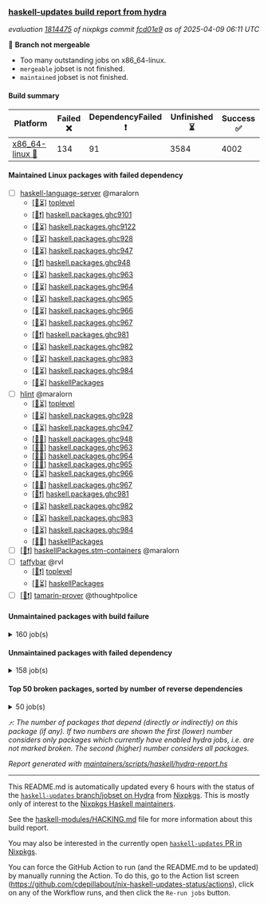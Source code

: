 ### [haskell-updates build report from hydra](https://hydra.nixos.org/jobset/nixpkgs/haskell-updates)
*evaluation [1814475](https://hydra.nixos.org/eval/1814475) of nixpkgs commit [fcd01e9](https://github.com/NixOS/nixpkgs/commits/fcd01e924043c963a3329cffc7707cfbf11259e1) as of 2025-04-09 06:11 UTC*

🔴 **Branch not mergeable**
  * Too many outstanding jobs on x86_64-linux.
  * `mergeable` jobset is not finished.
  * `maintained` jobset is not finished.

#### Build summary

 | Platform | Failed ❌ | DependencyFailed ❗ | Unfinished ⏳ | Success ✅ | 
 | --- | --- | --- | --- | --- | 
 | [x86_64-linux 🐧](https://hydra.nixos.org/eval/1814475?filter=.x86_64-linux) | 134 | 91 | 3584 | 4002 | 
#### Maintained Linux packages with failed dependency
- [ ] [haskell-language-server](https://hydra.nixos.org/eval/1814475?filter=haskell-language-server) @maralorn
  - [[🐧⏳]](https://hydra.nixos.org/build/294581254) [toplevel](https://hydra.nixos.org/eval/1814475?filter=haskell-language-server)
  - [[🐧❗]](https://hydra.nixos.org/build/294581007) [haskell.packages.ghc9101](https://hydra.nixos.org/eval/1814475?filter=haskell.packages.ghc9101.haskell-language-server)
  - [[🐧⏳]](https://hydra.nixos.org/build/294581025) [haskell.packages.ghc9122](https://hydra.nixos.org/eval/1814475?filter=haskell.packages.ghc9122.haskell-language-server)
  - [[🐧⏳]](https://hydra.nixos.org/build/294581056) [haskell.packages.ghc928](https://hydra.nixos.org/eval/1814475?filter=haskell.packages.ghc928.haskell-language-server)
  - [[🐧⏳]](https://hydra.nixos.org/build/294581087) [haskell.packages.ghc947](https://hydra.nixos.org/eval/1814475?filter=haskell.packages.ghc947.haskell-language-server)
  - [[🐧❗]](https://hydra.nixos.org/build/294581092) [haskell.packages.ghc948](https://hydra.nixos.org/eval/1814475?filter=haskell.packages.ghc948.haskell-language-server)
  - [[🐧⏳]](https://hydra.nixos.org/build/294581094) [haskell.packages.ghc963](https://hydra.nixos.org/eval/1814475?filter=haskell.packages.ghc963.haskell-language-server)
  - [[🐧⏳]](https://hydra.nixos.org/build/294581112) [haskell.packages.ghc964](https://hydra.nixos.org/eval/1814475?filter=haskell.packages.ghc964.haskell-language-server)
  - [[🐧⏳]](https://hydra.nixos.org/build/294581148) [haskell.packages.ghc965](https://hydra.nixos.org/eval/1814475?filter=haskell.packages.ghc965.haskell-language-server)
  - [[🐧⏳]](https://hydra.nixos.org/build/294581158) [haskell.packages.ghc966](https://hydra.nixos.org/eval/1814475?filter=haskell.packages.ghc966.haskell-language-server)
  - [[🐧⏳]](https://hydra.nixos.org/build/294581168) [haskell.packages.ghc967](https://hydra.nixos.org/eval/1814475?filter=haskell.packages.ghc967.haskell-language-server)
  - [[🐧❗]](https://hydra.nixos.org/build/294581211) [haskell.packages.ghc981](https://hydra.nixos.org/eval/1814475?filter=haskell.packages.ghc981.haskell-language-server)
  - [[🐧⏳]](https://hydra.nixos.org/build/294581318) [haskell.packages.ghc982](https://hydra.nixos.org/eval/1814475?filter=haskell.packages.ghc982.haskell-language-server)
  - [[🐧⏳]](https://hydra.nixos.org/build/294581538) [haskell.packages.ghc983](https://hydra.nixos.org/eval/1814475?filter=haskell.packages.ghc983.haskell-language-server)
  - [[🐧⏳]](https://hydra.nixos.org/build/294581253) [haskell.packages.ghc984](https://hydra.nixos.org/eval/1814475?filter=haskell.packages.ghc984.haskell-language-server)
  - [[🐧⏳]](https://hydra.nixos.org/build/294583603) [haskellPackages](https://hydra.nixos.org/eval/1814475?filter=haskellPackages.haskell-language-server)
- [ ] [hlint](https://hydra.nixos.org/eval/1814475?filter=hlint) @maralorn
  - [[🐧⏳]](https://hydra.nixos.org/build/294586731) [toplevel](https://hydra.nixos.org/eval/1814475?filter=hlint)
  - [[🐧⏳]](https://hydra.nixos.org/build/294581016) [haskell.packages.ghc928](https://hydra.nixos.org/eval/1814475?filter=haskell.packages.ghc928.hlint)
  - [[🐧⏳]](https://hydra.nixos.org/build/294581040) [haskell.packages.ghc947](https://hydra.nixos.org/eval/1814475?filter=haskell.packages.ghc947.hlint)
  - [[🐧✅]](https://hydra.nixos.org/build/294581041) [haskell.packages.ghc948](https://hydra.nixos.org/eval/1814475?filter=haskell.packages.ghc948.hlint)
  - [[🐧✅]](https://hydra.nixos.org/build/294581067) [haskell.packages.ghc963](https://hydra.nixos.org/eval/1814475?filter=haskell.packages.ghc963.hlint)
  - [[🐧✅]](https://hydra.nixos.org/build/294581082) [haskell.packages.ghc964](https://hydra.nixos.org/eval/1814475?filter=haskell.packages.ghc964.hlint)
  - [[🐧✅]](https://hydra.nixos.org/build/294581101) [haskell.packages.ghc965](https://hydra.nixos.org/eval/1814475?filter=haskell.packages.ghc965.hlint)
  - [[🐧⏳]](https://hydra.nixos.org/build/294581123) [haskell.packages.ghc966](https://hydra.nixos.org/eval/1814475?filter=haskell.packages.ghc966.hlint)
  - [[🐧✅]](https://hydra.nixos.org/build/294581133) [haskell.packages.ghc967](https://hydra.nixos.org/eval/1814475?filter=haskell.packages.ghc967.hlint)
  - [[🐧❗]](https://hydra.nixos.org/build/294581157) [haskell.packages.ghc981](https://hydra.nixos.org/eval/1814475?filter=haskell.packages.ghc981.hlint)
  - [[🐧⏳]](https://hydra.nixos.org/build/294581174) [haskell.packages.ghc982](https://hydra.nixos.org/eval/1814475?filter=haskell.packages.ghc982.hlint)
  - [[🐧⏳]](https://hydra.nixos.org/build/294581219) [haskell.packages.ghc983](https://hydra.nixos.org/eval/1814475?filter=haskell.packages.ghc983.hlint)
  - [[🐧⏳]](https://hydra.nixos.org/build/294581192) [haskell.packages.ghc984](https://hydra.nixos.org/eval/1814475?filter=haskell.packages.ghc984.hlint)
  - [[🐧✅]](https://hydra.nixos.org/build/294583737) [haskellPackages](https://hydra.nixos.org/eval/1814475?filter=haskellPackages.hlint)
- [ ] [[🐧❗]](https://hydra.nixos.org/build/294585829) [haskellPackages.stm-containers](https://hydra.nixos.org/eval/1814475?filter=haskellPackages.stm-containers) @maralorn
- [ ] [taffybar](https://hydra.nixos.org/eval/1814475?filter=taffybar) @rvl
  - [[🐧❗]](https://hydra.nixos.org/build/294586795) [toplevel](https://hydra.nixos.org/eval/1814475?filter=taffybar)
  - [[🐧⏳]](https://hydra.nixos.org/build/294585973) [haskellPackages](https://hydra.nixos.org/eval/1814475?filter=haskellPackages.taffybar)
- [ ] [[🐧❗]](https://hydra.nixos.org/build/294586812) [tamarin-prover](https://hydra.nixos.org/eval/1814475?filter=tamarin-prover) @thoughtpolice
#### Unmaintained packages with build failure
<details><summary>160 job(s) </summary>

- [ ] [[🐧❌]](https://hydra.nixos.org/build/294586633) [haskellPackages.yesod-core](https://hydra.nixos.org/eval/1814475?filter=haskellPackages.yesod-core)  ⤴️ 49 | 147
- [ ] [[🐧❌]](https://hydra.nixos.org/build/294584929) [haskellPackages.pango](https://hydra.nixos.org/eval/1814475?filter=haskellPackages.pango)  ⤴️ 30 | 167
- [ ] [ghc-lib-parser](https://hydra.nixos.org/eval/1814475?filter=ghc-lib-parser)  ⤴️ 22 | 68
  - [[🐧✅]](https://hydra.nixos.org/build/293759988) [haskell.packages.ghc8107](https://hydra.nixos.org/eval/1814475?filter=haskell.packages.ghc8107.ghc-lib-parser)
  - [[🐧✅]](https://hydra.nixos.org/build/293759999) [haskell.packages.ghc902](https://hydra.nixos.org/eval/1814475?filter=haskell.packages.ghc902.ghc-lib-parser)
  - [[🐧✅]](https://hydra.nixos.org/build/293760022) [haskell.packages.ghc9101](https://hydra.nixos.org/eval/1814475?filter=haskell.packages.ghc9101.ghc-lib-parser)
  - [[🐧⏳]](https://hydra.nixos.org/build/294580977) [haskell.packages.ghc9122](https://hydra.nixos.org/eval/1814475?filter=haskell.packages.ghc9122.ghc-lib-parser)
  - [[🐧❌]](https://hydra.nixos.org/build/294580994) [haskell.packages.ghc928](https://hydra.nixos.org/eval/1814475?filter=haskell.packages.ghc928.ghc-lib-parser)
  - [[🐧⏳]](https://hydra.nixos.org/build/294581010) [haskell.packages.ghc947](https://hydra.nixos.org/eval/1814475?filter=haskell.packages.ghc947.ghc-lib-parser)
  - [[🐧✅]](https://hydra.nixos.org/build/294581027) [haskell.packages.ghc948](https://hydra.nixos.org/eval/1814475?filter=haskell.packages.ghc948.ghc-lib-parser)
  - [[🐧✅]](https://hydra.nixos.org/build/294581044) [haskell.packages.ghc963](https://hydra.nixos.org/eval/1814475?filter=haskell.packages.ghc963.ghc-lib-parser)
  - [[🐧✅]](https://hydra.nixos.org/build/294581062) [haskell.packages.ghc964](https://hydra.nixos.org/eval/1814475?filter=haskell.packages.ghc964.ghc-lib-parser)
  - [[🐧✅]](https://hydra.nixos.org/build/294581079) [haskell.packages.ghc965](https://hydra.nixos.org/eval/1814475?filter=haskell.packages.ghc965.ghc-lib-parser)
  - [[🐧✅]](https://hydra.nixos.org/build/294581099) [haskell.packages.ghc966](https://hydra.nixos.org/eval/1814475?filter=haskell.packages.ghc966.ghc-lib-parser)
  - [[🐧✅]](https://hydra.nixos.org/build/294581117) [haskell.packages.ghc967](https://hydra.nixos.org/eval/1814475?filter=haskell.packages.ghc967.ghc-lib-parser)
  - [[🐧❌]](https://hydra.nixos.org/build/294581135) [haskell.packages.ghc981](https://hydra.nixos.org/eval/1814475?filter=haskell.packages.ghc981.ghc-lib-parser)
  - [[🐧⏳]](https://hydra.nixos.org/build/294581152) [haskell.packages.ghc982](https://hydra.nixos.org/eval/1814475?filter=haskell.packages.ghc982.ghc-lib-parser)
  - [[🐧❌]](https://hydra.nixos.org/build/294581167) [haskell.packages.ghc983](https://hydra.nixos.org/eval/1814475?filter=haskell.packages.ghc983.ghc-lib-parser)
  - [[🐧⏳]](https://hydra.nixos.org/build/294581185) [haskell.packages.ghc984](https://hydra.nixos.org/eval/1814475?filter=haskell.packages.ghc984.ghc-lib-parser)
  - [[🐧✅]](https://hydra.nixos.org/build/294583154) [haskellPackages](https://hydra.nixos.org/eval/1814475?filter=haskellPackages.ghc-lib-parser)
- [ ] [[🐧❌]](https://hydra.nixos.org/build/294585135) [haskellPackages.primitive-extras](https://hydra.nixos.org/eval/1814475?filter=haskellPackages.primitive-extras)  ⤴️ 20 | 78
- [ ] [[🐧❌]](https://hydra.nixos.org/build/294586530) [haskellPackages.what4](https://hydra.nixos.org/eval/1814475?filter=haskellPackages.what4)  ⤴️ 16 | 21
- [ ] [[🐧❌]](https://hydra.nixos.org/build/294581283) [haskellPackages.HList](https://hydra.nixos.org/eval/1814475?filter=haskellPackages.HList)  ⤴️ 15 | 24
- [ ] [[🐧❌]](https://hydra.nixos.org/build/294583488) [haskellPackages.graphviz](https://hydra.nixos.org/eval/1814475?filter=haskellPackages.graphviz)  ⤴️ 14 | 57
- [ ] [[🐧❌]](https://hydra.nixos.org/build/294583988) [haskellPackages.hw-int](https://hydra.nixos.org/eval/1814475?filter=haskellPackages.hw-int)  ⤴️ 8 | 29
- [ ] [[🐧❌]](https://hydra.nixos.org/build/294584698) [haskellPackages.natural-transformation](https://hydra.nixos.org/eval/1814475?filter=haskellPackages.natural-transformation)  ⤴️ 5 | 29
- [ ] [[🐧❌]](https://hydra.nixos.org/build/294582250) [haskellPackages.chimera](https://hydra.nixos.org/eval/1814475?filter=haskellPackages.chimera)  ⤴️ 5 | 23
- [ ] [[🐧❌]](https://hydra.nixos.org/build/294582160) [haskellPackages.bzlib](https://hydra.nixos.org/eval/1814475?filter=haskellPackages.bzlib)  ⤴️ 5 | 20
- [ ] [[🐧❌]](https://hydra.nixos.org/build/294586179) [haskellPackages.trasa](https://hydra.nixos.org/eval/1814475?filter=haskellPackages.trasa)  ⤴️ 5 | 6
- [ ] [[🐧❌]](https://hydra.nixos.org/build/293842799) [haskellPackages.snappy](https://hydra.nixos.org/eval/1814475?filter=haskellPackages.snappy)  ⤴️ 4 | 9
- [ ] [[🐧❌]](https://hydra.nixos.org/build/294582790) [haskellPackages.egison-pattern-src-th-mode](https://hydra.nixos.org/eval/1814475?filter=haskellPackages.egison-pattern-src-th-mode)  ⤴️ 4 | 4
- [ ] [[🐧❌]](https://hydra.nixos.org/build/294583649) [haskellPackages.hasql-streams-core](https://hydra.nixos.org/eval/1814475?filter=haskellPackages.hasql-streams-core)  ⤴️ 4 | 4
- [ ] [[🐧❌]](https://hydra.nixos.org/build/294585046) [haskellPackages.pipes-text](https://hydra.nixos.org/eval/1814475?filter=haskellPackages.pipes-text)  ⤴️ 3 | 17
- [ ] [[🐧❌]](https://hydra.nixos.org/build/294582092) [haskellPackages.box](https://hydra.nixos.org/eval/1814475?filter=haskellPackages.box)  ⤴️ 3 | 10
- [ ] [[🐧❌]](https://hydra.nixos.org/build/294581922) [haskellPackages.array-builder](https://hydra.nixos.org/eval/1814475?filter=haskellPackages.array-builder)  ⤴️ 3 | 8
- [ ] [[🐧❌]](https://hydra.nixos.org/build/294582106) [haskellPackages.broadcast-chan](https://hydra.nixos.org/eval/1814475?filter=haskellPackages.broadcast-chan)  ⤴️ 3 | 6
- [ ] [[🐧❌]](https://hydra.nixos.org/build/294582281) [haskellPackages.casadi-bindings-core](https://hydra.nixos.org/eval/1814475?filter=haskellPackages.casadi-bindings-core)  ⤴️ 3 | 5
- [ ] [[🐧❌]](https://hydra.nixos.org/build/293841397) [haskellPackages.kind-generics-th](https://hydra.nixos.org/eval/1814475?filter=haskellPackages.kind-generics-th)  ⤴️ 3 | 4
- [ ] [[🐧❌]](https://hydra.nixos.org/build/294581227) [haskellPackages.ConfigFile](https://hydra.nixos.org/eval/1814475?filter=haskellPackages.ConfigFile)  ⤴️ 2 | 11
- [ ] [[🐧❌]](https://hydra.nixos.org/build/293839823) [haskellPackages.cvss](https://hydra.nixos.org/eval/1814475?filter=haskellPackages.cvss)  ⤴️ 2 | 4
- [ ] [[🐧❌]](https://hydra.nixos.org/build/294585523) [haskellPackages.selda](https://hydra.nixos.org/eval/1814475?filter=haskellPackages.selda)  ⤴️ 2 | 4
- [ ] [[🐧❌]](https://hydra.nixos.org/build/294582966) [haskellPackages.finitary](https://hydra.nixos.org/eval/1814475?filter=haskellPackages.finitary)  ⤴️ 2 | 3
- [ ] [[🐧❌]](https://hydra.nixos.org/build/294584167) [haskellPackages.json-autotype](https://hydra.nixos.org/eval/1814475?filter=haskellPackages.json-autotype)  ⤴️ 2 | 3
- [ ] [[🐧❌]](https://hydra.nixos.org/build/294582775) [haskellPackages.ebird-api](https://hydra.nixos.org/eval/1814475?filter=haskellPackages.ebird-api)  ⤴️ 2 | 2
- [ ] [[🐧❌]](https://hydra.nixos.org/build/294585197) [haskellPackages.ptera-core](https://hydra.nixos.org/eval/1814475?filter=haskellPackages.ptera-core)  ⤴️ 2 | 2
- [ ] [[🐧❌]](https://hydra.nixos.org/build/294581423) [haskellPackages.aeson-extra](https://hydra.nixos.org/eval/1814475?filter=haskellPackages.aeson-extra)  ⤴️ 1 | 6
- [ ] [[🐧❌]](https://hydra.nixos.org/build/293761990) [haskellPackages.conversion-bytestring](https://hydra.nixos.org/eval/1814475?filter=haskellPackages.conversion-bytestring)  ⤴️ 1 | 4
- [ ] [[🐧❌]](https://hydra.nixos.org/build/294585227) [haskellPackages.qrcode-core](https://hydra.nixos.org/eval/1814475?filter=haskellPackages.qrcode-core)  ⤴️ 1 | 3
- [ ] [[🐧❌]](https://hydra.nixos.org/build/294581961) [haskellPackages.aztecs-sdl](https://hydra.nixos.org/eval/1814475?filter=haskellPackages.aztecs-sdl)  ⤴️ 1 | 2
- [ ] [[🐧❌]](https://hydra.nixos.org/build/294586720) [haskellPackages.zxcvbn-hs](https://hydra.nixos.org/eval/1814475?filter=haskellPackages.zxcvbn-hs)  ⤴️ 1 | 2
- [ ] [[🐧❌]](https://hydra.nixos.org/build/294583158) [haskellPackages.ghc-prof](https://hydra.nixos.org/eval/1814475?filter=haskellPackages.ghc-prof)  ⤴️ 1 | 1
- [ ] [[🐧❌]](https://hydra.nixos.org/build/294583169) [haskellPackages.ghcjs-ajax](https://hydra.nixos.org/eval/1814475?filter=haskellPackages.ghcjs-ajax)  ⤴️ 1 | 1
- [ ] [[🐧❌]](https://hydra.nixos.org/build/293764475) [haskellPackages.leanpub-concepts](https://hydra.nixos.org/eval/1814475?filter=haskellPackages.leanpub-concepts)  ⤴️ 1 | 1
- [ ] [[🐧❌]](https://hydra.nixos.org/build/293765222) [haskellPackages.oalg-base](https://hydra.nixos.org/eval/1814475?filter=haskellPackages.oalg-base)  ⤴️ 1 | 1
- [ ] [[🐧❌]](https://hydra.nixos.org/build/294584897) [haskellPackages.pa-field-parser](https://hydra.nixos.org/eval/1814475?filter=haskellPackages.pa-field-parser)  ⤴️ 1 | 1
- [ ] [[🐧❌]](https://hydra.nixos.org/build/294586058) [haskellPackages.text-format](https://hydra.nixos.org/eval/1814475?filter=haskellPackages.text-format)  ⤴️ 0 | 27
- [ ] [[🐧❌]](https://hydra.nixos.org/build/293767711) [haskellPackages.wrapped](https://hydra.nixos.org/eval/1814475?filter=haskellPackages.wrapped)  ⤴️ 0 | 18
- [ ] [[🐧❌]](https://hydra.nixos.org/build/294586169) [haskellPackages.tostring](https://hydra.nixos.org/eval/1814475?filter=haskellPackages.tostring)  ⤴️ 0 | 11
- [ ] [[🐧❌]](https://hydra.nixos.org/build/293766760) [haskellPackages.strings](https://hydra.nixos.org/eval/1814475?filter=haskellPackages.strings)  ⤴️ 0 | 6
- [ ] [[🐧❌]](https://hydra.nixos.org/build/293765597) [haskellPackages.polysoup](https://hydra.nixos.org/eval/1814475?filter=haskellPackages.polysoup)  ⤴️ 0 | 5
- [ ] [[🐧❌]](https://hydra.nixos.org/build/293766622) [haskellPackages.srt](https://hydra.nixos.org/eval/1814475?filter=haskellPackages.srt)  ⤴️ 0 | 3
- [ ] [[🐧❌]](https://hydra.nixos.org/build/293761449) [haskellPackages.bindings-levmar](https://hydra.nixos.org/eval/1814475?filter=haskellPackages.bindings-levmar)  ⤴️ 0 | 2
- [ ] [[🐧❌]](https://hydra.nixos.org/build/294583780) [haskellPackages.hopfli](https://hydra.nixos.org/eval/1814475?filter=haskellPackages.hopfli)  ⤴️ 0 | 2
- [ ] [[🐧❌]](https://hydra.nixos.org/build/293764424) [haskellPackages.language-python](https://hydra.nixos.org/eval/1814475?filter=haskellPackages.language-python)  ⤴️ 0 | 2
- [ ] [[🐧❌]](https://hydra.nixos.org/build/293764759) [haskellPackages.memoize](https://hydra.nixos.org/eval/1814475?filter=haskellPackages.memoize)  ⤴️ 0 | 2
- [ ] [[🐧❌]](https://hydra.nixos.org/build/293765428) [haskellPackages.partial-semigroup](https://hydra.nixos.org/eval/1814475?filter=haskellPackages.partial-semigroup)  ⤴️ 0 | 2
- [ ] [[🐧❌]](https://hydra.nixos.org/build/294586129) [haskellPackages.timestamp](https://hydra.nixos.org/eval/1814475?filter=haskellPackages.timestamp)  ⤴️ 0 | 2
- [ ] [[🐧❌]](https://hydra.nixos.org/build/294586234) [haskellPackages.twitter-conduit](https://hydra.nixos.org/eval/1814475?filter=haskellPackages.twitter-conduit)  ⤴️ 0 | 2
- [ ] [[🐧❌]](https://hydra.nixos.org/build/293761853) [haskellPackages.coercion-extras](https://hydra.nixos.org/eval/1814475?filter=haskellPackages.coercion-extras)  ⤴️ 0 | 1
- [ ] [[🐧❌]](https://hydra.nixos.org/build/294582718) [haskellPackages.distributed-process-lifted](https://hydra.nixos.org/eval/1814475?filter=haskellPackages.distributed-process-lifted)  ⤴️ 0 | 1
- [ ] [[🐧❌]](https://hydra.nixos.org/build/294582919) [haskellPackages.fast-digits](https://hydra.nixos.org/eval/1814475?filter=haskellPackages.fast-digits)  ⤴️ 0 | 1
- [ ] [[🐧❌]](https://hydra.nixos.org/build/293763888) [haskellPackages.hsinspect](https://hydra.nixos.org/eval/1814475?filter=haskellPackages.hsinspect)  ⤴️ 0 | 1
- [ ] [[🐧❌]](https://hydra.nixos.org/build/294584462) [haskellPackages.mason](https://hydra.nixos.org/eval/1814475?filter=haskellPackages.mason)  ⤴️ 0 | 1
- [ ] [[🐧❌]](https://hydra.nixos.org/build/293841798) [haskellPackages.multiwalk](https://hydra.nixos.org/eval/1814475?filter=haskellPackages.multiwalk)  ⤴️ 0 | 1
- [ ] [[🐧❌]](https://hydra.nixos.org/build/294585193) [haskellPackages.proto-lens-etcd](https://hydra.nixos.org/eval/1814475?filter=haskellPackages.proto-lens-etcd)  ⤴️ 0 | 1
- [ ] [[🐧❌]](https://hydra.nixos.org/build/294585183) [haskellPackages.proto-lens-jsonpb](https://hydra.nixos.org/eval/1814475?filter=haskellPackages.proto-lens-jsonpb)  ⤴️ 0 | 1
- [ ] [[🐧❌]](https://hydra.nixos.org/build/293765821) [haskellPackages.qsem](https://hydra.nixos.org/eval/1814475?filter=haskellPackages.qsem)  ⤴️ 0 | 1
- [ ] [[🐧❌]](https://hydra.nixos.org/build/294585603) [haskellPackages.servant-subscriber](https://hydra.nixos.org/eval/1814475?filter=haskellPackages.servant-subscriber)  ⤴️ 0 | 1
- [ ] [[🐧❌]](https://hydra.nixos.org/build/293766732) [haskellPackages.strict-io](https://hydra.nixos.org/eval/1814475?filter=haskellPackages.strict-io)  ⤴️ 0 | 1
- [ ] [[🐧❌]](https://hydra.nixos.org/build/293843050) [haskellPackages.tasty-travis](https://hydra.nixos.org/eval/1814475?filter=haskellPackages.tasty-travis)  ⤴️ 0 | 1
- [ ] [[🐧❌]](https://hydra.nixos.org/build/293760358) [haskellPackages.Cabal-hooks](https://hydra.nixos.org/eval/1814475?filter=haskellPackages.Cabal-hooks) 
- [ ] [[🐧❌]](https://hydra.nixos.org/build/293760436) [haskellPackages.GOST34112012-Hash](https://hydra.nixos.org/eval/1814475?filter=haskellPackages.GOST34112012-Hash) 
- [ ] [[🐧❌]](https://hydra.nixos.org/build/294581331) [haskellPackages.MultiChor](https://hydra.nixos.org/eval/1814475?filter=haskellPackages.MultiChor) 
- [ ] [[🐧❌]](https://hydra.nixos.org/build/293760633) [haskellPackages.Stack](https://hydra.nixos.org/eval/1814475?filter=haskellPackages.Stack) 
- [ ] [[🐧❌]](https://hydra.nixos.org/build/293838835) [haskellPackages.align-equal](https://hydra.nixos.org/eval/1814475?filter=haskellPackages.align-equal) 
- [ ] [[🐧❌]](https://hydra.nixos.org/build/294581776) [haskellPackages.amazonka-s3-encryption](https://hydra.nixos.org/eval/1814475?filter=haskellPackages.amazonka-s3-encryption) 
- [ ] [[🐧❌]](https://hydra.nixos.org/build/293761165) [haskellPackages.amrun](https://hydra.nixos.org/eval/1814475?filter=haskellPackages.amrun) 
- [ ] [[🐧❌]](https://hydra.nixos.org/build/293761173) [haskellPackages.aop-prelude](https://hydra.nixos.org/eval/1814475?filter=haskellPackages.aop-prelude) 
- [ ] [[🐧❌]](https://hydra.nixos.org/build/293761265) [haskellPackages.atomic-modify-general](https://hydra.nixos.org/eval/1814475?filter=haskellPackages.atomic-modify-general) 
- [ ] [[🐧❌]](https://hydra.nixos.org/build/294581964) [haskellPackages.b-tree](https://hydra.nixos.org/eval/1814475?filter=haskellPackages.b-tree) 
- [ ] [[🐧❌]](https://hydra.nixos.org/build/294582043) [haskellPackages.bindings-directfb](https://hydra.nixos.org/eval/1814475?filter=haskellPackages.bindings-directfb) 
- [ ] [[🐧❌]](https://hydra.nixos.org/build/293839368) [haskellPackages.bindynamic](https://hydra.nixos.org/eval/1814475?filter=haskellPackages.bindynamic) 
- [ ] [[🐧❌]](https://hydra.nixos.org/build/293761446) [haskellPackages.birds-of-paradise](https://hydra.nixos.org/eval/1814475?filter=haskellPackages.birds-of-paradise) 
- [ ] [[🐧❌]](https://hydra.nixos.org/build/294582114) [haskellPackages.bugsnag-haskell](https://hydra.nixos.org/eval/1814475?filter=haskellPackages.bugsnag-haskell) 
- [ ] [[🐧❌]](https://hydra.nixos.org/build/293761736) [haskellPackages.char-qq](https://hydra.nixos.org/eval/1814475?filter=haskellPackages.char-qq) 
- [ ] [[🐧❌]](https://hydra.nixos.org/build/294582563) [haskellPackages.data-reify-gadt](https://hydra.nixos.org/eval/1814475?filter=haskellPackages.data-reify-gadt) 
- [ ] [[🐧❌]](https://hydra.nixos.org/build/293762220) [haskellPackages.datacrypto](https://hydra.nixos.org/eval/1814475?filter=haskellPackages.datacrypto) 
- [ ] [[🐧❌]](https://hydra.nixos.org/build/294582704) [haskellPackages.distributed-process-registry](https://hydra.nixos.org/eval/1814475?filter=haskellPackages.distributed-process-registry) 
- [ ] [[🐧❌]](https://hydra.nixos.org/build/294582926) [haskellPackages.evdev-streamly](https://hydra.nixos.org/eval/1814475?filter=haskellPackages.evdev-streamly) 
- [ ] [[🐧❌]](https://hydra.nixos.org/build/294583033) [haskellPackages.forml](https://hydra.nixos.org/eval/1814475?filter=haskellPackages.forml) 
- [ ] [[🐧❌]](https://hydra.nixos.org/build/293762878) [haskellPackages.fugue](https://hydra.nixos.org/eval/1814475?filter=haskellPackages.fugue) 
- [ ] [[🐧❌]](https://hydra.nixos.org/build/293762891) [haskellPackages.functora-witch](https://hydra.nixos.org/eval/1814475?filter=haskellPackages.functora-witch) 
- [ ] [[🐧❌]](https://hydra.nixos.org/build/293762916) [haskellPackages.fx](https://hydra.nixos.org/eval/1814475?filter=haskellPackages.fx) 
- [ ] [[🐧❌]](https://hydra.nixos.org/build/294583114) [haskellPackages.genvalidity-appendful](https://hydra.nixos.org/eval/1814475?filter=haskellPackages.genvalidity-appendful) 
- [ ] [ghc-tags](https://hydra.nixos.org/eval/1814475?filter=ghc-tags) 
  - [[🐧⏳]](https://hydra.nixos.org/build/294580948) [haskell.packages.ghc8107](https://hydra.nixos.org/eval/1814475?filter=haskell.packages.ghc8107.ghc-tags)
  - [[🐧✅]](https://hydra.nixos.org/build/294580965) [haskell.packages.ghc902](https://hydra.nixos.org/eval/1814475?filter=haskell.packages.ghc902.ghc-tags)
  - [[🐧⏳]](https://hydra.nixos.org/build/294580974) [haskell.packages.ghc9101](https://hydra.nixos.org/eval/1814475?filter=haskell.packages.ghc9101.ghc-tags)
  - [[🐧❗]](https://hydra.nixos.org/build/294581015) [haskell.packages.ghc928](https://hydra.nixos.org/eval/1814475?filter=haskell.packages.ghc928.ghc-tags)
  - [[🐧⏳]](https://hydra.nixos.org/build/294581066) [haskell.packages.ghc963](https://hydra.nixos.org/eval/1814475?filter=haskell.packages.ghc963.ghc-tags)
  - [[🐧❌]](https://hydra.nixos.org/build/294581077) [haskell.packages.ghc964](https://hydra.nixos.org/eval/1814475?filter=haskell.packages.ghc964.ghc-tags)
  - [[🐧⏳]](https://hydra.nixos.org/build/294581104) [haskell.packages.ghc965](https://hydra.nixos.org/eval/1814475?filter=haskell.packages.ghc965.ghc-tags)
  - [[🐧⏳]](https://hydra.nixos.org/build/294581121) [haskell.packages.ghc966](https://hydra.nixos.org/eval/1814475?filter=haskell.packages.ghc966.ghc-tags)
  - [[🐧❌]](https://hydra.nixos.org/build/294581132) [haskell.packages.ghc967](https://hydra.nixos.org/eval/1814475?filter=haskell.packages.ghc967.ghc-tags)
- [ ] [[🐧❌]](https://hydra.nixos.org/build/294583250) [haskellPackages.gitea-api](https://hydra.nixos.org/eval/1814475?filter=haskellPackages.gitea-api) 
- [ ] [[🐧❌]](https://hydra.nixos.org/build/293840719) [haskellPackages.graph-trace](https://hydra.nixos.org/eval/1814475?filter=haskellPackages.graph-trace) 
- [ ] [[🐧❌]](https://hydra.nixos.org/build/293763548) [haskellPackages.hascalam](https://hydra.nixos.org/eval/1814475?filter=haskellPackages.hascalam) 
- [ ] [[🐧❌]](https://hydra.nixos.org/build/294583629) [haskellPackages.hasql-pipes](https://hydra.nixos.org/eval/1814475?filter=haskellPackages.hasql-pipes) 
- [ ] [[🐧❌]](https://hydra.nixos.org/build/294583673) [haskellPackages.hasqly-mysql](https://hydra.nixos.org/eval/1814475?filter=haskellPackages.hasqly-mysql) 
- [ ] [[🐧❌]](https://hydra.nixos.org/build/293763700) [haskellPackages.hi](https://hydra.nixos.org/eval/1814475?filter=haskellPackages.hi) 
- [ ] [[🐧❌]](https://hydra.nixos.org/build/293763733) [haskellPackages.hls-gadt-plugin](https://hydra.nixos.org/eval/1814475?filter=haskellPackages.hls-gadt-plugin) 
- [ ] [[🐧❌]](https://hydra.nixos.org/build/293763732) [haskellPackages.hls-refactor-plugin](https://hydra.nixos.org/eval/1814475?filter=haskellPackages.hls-refactor-plugin) 
- [ ] [[🐧❌]](https://hydra.nixos.org/build/293763740) [haskellPackages.hls-rename-plugin](https://hydra.nixos.org/eval/1814475?filter=haskellPackages.hls-rename-plugin) 
- [ ] [[🐧❌]](https://hydra.nixos.org/build/293763745) [haskellPackages.hls-retrie-plugin](https://hydra.nixos.org/eval/1814475?filter=haskellPackages.hls-retrie-plugin) 
- [ ] [[🐧❌]](https://hydra.nixos.org/build/293763735) [haskellPackages.hls-splice-plugin](https://hydra.nixos.org/eval/1814475?filter=haskellPackages.hls-splice-plugin) 
- [ ] [[🐧❌]](https://hydra.nixos.org/build/294583794) [haskellPackages.hoauth2-providers-tutorial](https://hydra.nixos.org/eval/1814475?filter=haskellPackages.hoauth2-providers-tutorial) 
- [ ] [[🐧❌]](https://hydra.nixos.org/build/293763819) [haskellPackages.hs-openmoji-data](https://hydra.nixos.org/eval/1814475?filter=haskellPackages.hs-openmoji-data) 
- [ ] [[🐧❌]](https://hydra.nixos.org/build/294583982) [haskellPackages.hw-conduit-merges](https://hydra.nixos.org/eval/1814475?filter=haskellPackages.hw-conduit-merges) 
- [ ] [[🐧❌]](https://hydra.nixos.org/build/294584023) [haskellPackages.hzenity](https://hydra.nixos.org/eval/1814475?filter=haskellPackages.hzenity) 
- [ ] [[🐧❌]](https://hydra.nixos.org/build/294584104) [haskellPackages.io-sim](https://hydra.nixos.org/eval/1814475?filter=haskellPackages.io-sim) 
- [ ] [[🐧❌]](https://hydra.nixos.org/build/294584182) [haskellPackages.juicy-gcode](https://hydra.nixos.org/eval/1814475?filter=haskellPackages.juicy-gcode) 
- [ ] [[🐧❌]](https://hydra.nixos.org/build/294584319) [haskellPackages.libfuse3](https://hydra.nixos.org/eval/1814475?filter=haskellPackages.libfuse3) 
- [ ] [[🐧❌]](https://hydra.nixos.org/build/294584380) [haskellPackages.llvm-codegen](https://hydra.nixos.org/eval/1814475?filter=haskellPackages.llvm-codegen) 
- [ ] [[🐧❌]](https://hydra.nixos.org/build/293764767) [haskellPackages.memfd](https://hydra.nixos.org/eval/1814475?filter=haskellPackages.memfd) 
- [ ] [[🐧❌]](https://hydra.nixos.org/build/293764845) [haskellPackages.miso-examples](https://hydra.nixos.org/eval/1814475?filter=haskellPackages.miso-examples) 
- [ ] [[🐧❌]](https://hydra.nixos.org/build/294584596) [haskellPackages.moffy-samples-gtk4-run](https://hydra.nixos.org/eval/1814475?filter=haskellPackages.moffy-samples-gtk4-run) 
- [ ] [[🐧❌]](https://hydra.nixos.org/build/294584807) [haskellPackages.nurbs](https://hydra.nixos.org/eval/1814475?filter=haskellPackages.nurbs) 
- [ ] [[🐧❌]](https://hydra.nixos.org/build/294584959) [haskellPackages.path-text-utf8](https://hydra.nixos.org/eval/1814475?filter=haskellPackages.path-text-utf8) 
- [ ] [[🐧❌]](https://hydra.nixos.org/build/293765571) [haskellPackages.pl-synth](https://hydra.nixos.org/eval/1814475?filter=haskellPackages.pl-synth) 
- [ ] [[🐧❌]](https://hydra.nixos.org/build/294585061) [haskellPackages.playlists-http](https://hydra.nixos.org/eval/1814475?filter=haskellPackages.playlists-http) 
- [ ] [[🐧❌]](https://hydra.nixos.org/build/293765682) [haskellPackages.pretty-html](https://hydra.nixos.org/eval/1814475?filter=haskellPackages.pretty-html) 
- [ ] [[🐧❌]](https://hydra.nixos.org/build/294585149) [haskellPackages.prodapi-proxy](https://hydra.nixos.org/eval/1814475?filter=haskellPackages.prodapi-proxy) 
- [ ] [[🐧❌]](https://hydra.nixos.org/build/294585169) [haskellPackages.prodapi-userauth](https://hydra.nixos.org/eval/1814475?filter=haskellPackages.prodapi-userauth) 
- [ ] [[🐧❌]](https://hydra.nixos.org/build/294585375) [haskellPackages.registry-options](https://hydra.nixos.org/eval/1814475?filter=haskellPackages.registry-options) 
- [ ] [[🐧❌]](https://hydra.nixos.org/build/293766029) [haskellPackages.relational-postgresql8](https://hydra.nixos.org/eval/1814475?filter=haskellPackages.relational-postgresql8) 
- [ ] [[🐧❌]](https://hydra.nixos.org/build/294585411) [haskellPackages.resp](https://hydra.nixos.org/eval/1814475?filter=haskellPackages.resp) 
- [ ] [[🐧❌]](https://hydra.nixos.org/build/293766111) [haskellPackages.risc386](https://hydra.nixos.org/eval/1814475?filter=haskellPackages.risc386) 
- [ ] [[🐧❌]](https://hydra.nixos.org/build/294585484) [haskellPackages.sandwatch](https://hydra.nixos.org/eval/1814475?filter=haskellPackages.sandwatch) 
- [ ] [[🐧❌]](https://hydra.nixos.org/build/294585565) [haskellPackages.servant-auth-hmac](https://hydra.nixos.org/eval/1814475?filter=haskellPackages.servant-auth-hmac) 
- [ ] [[🐧❌]](https://hydra.nixos.org/build/293766485) [haskellPackages.singletons-base-code-generator](https://hydra.nixos.org/eval/1814475?filter=haskellPackages.singletons-base-code-generator) 
- [ ] [[🐧❌]](https://hydra.nixos.org/build/293842783) [haskellPackages.smtlib-backends-tests](https://hydra.nixos.org/eval/1814475?filter=haskellPackages.smtlib-backends-tests) 
- [ ] [[🐧❌]](https://hydra.nixos.org/build/293766629) [haskellPackages.stable-marriage](https://hydra.nixos.org/eval/1814475?filter=haskellPackages.stable-marriage) 
- [ ] [[🐧❌]](https://hydra.nixos.org/build/293766781) [haskellPackages.successors](https://hydra.nixos.org/eval/1814475?filter=haskellPackages.successors) 
- [ ] [[🐧❌]](https://hydra.nixos.org/build/294585961) [haskellPackages.systemd-socket-activation](https://hydra.nixos.org/eval/1814475?filter=haskellPackages.systemd-socket-activation) 
- [ ] [[🐧❌]](https://hydra.nixos.org/build/294586052) [haskellPackages.testing-tensor](https://hydra.nixos.org/eval/1814475?filter=haskellPackages.testing-tensor) 
- [ ] [[🐧❌]](https://hydra.nixos.org/build/293767414) [haskellPackages.unix-simple](https://hydra.nixos.org/eval/1814475?filter=haskellPackages.unix-simple) 
- [ ] [[🐧❌]](https://hydra.nixos.org/build/293767434) [haskellPackages.unpacked-containers](https://hydra.nixos.org/eval/1814475?filter=haskellPackages.unpacked-containers) 
- [ ] [[🐧❌]](https://hydra.nixos.org/build/293767509) [haskellPackages.var-monad](https://hydra.nixos.org/eval/1814475?filter=haskellPackages.var-monad) 
- [ ] [[🐧❌]](https://hydra.nixos.org/build/294586427) [haskellPackages.visualize-cbn](https://hydra.nixos.org/eval/1814475?filter=haskellPackages.visualize-cbn) 
- [ ] [[🐧❌]](https://hydra.nixos.org/build/293767746) [haskellPackages.xgboost-haskell](https://hydra.nixos.org/eval/1814475?filter=haskellPackages.xgboost-haskell) 
</details>

#### Unmaintained packages with failed dependency
<details><summary>158 job(s) </summary>

- [ ] [[🐧❗]](https://hydra.nixos.org/build/294585831) [haskellPackages.stm-hamt](https://hydra.nixos.org/eval/1814475?filter=haskellPackages.stm-hamt)  ⤴️ 19 | 75
- [ ] [ghc-lib-parser-ex](https://hydra.nixos.org/eval/1814475?filter=ghc-lib-parser-ex)  ⤴️ 16 | 40
  - [[🐧✅]](https://hydra.nixos.org/build/294580941) [haskell.packages.ghc8107](https://hydra.nixos.org/eval/1814475?filter=haskell.packages.ghc8107.ghc-lib-parser-ex)
  - [[🐧⏳]](https://hydra.nixos.org/build/294580960) [haskell.packages.ghc902](https://hydra.nixos.org/eval/1814475?filter=haskell.packages.ghc902.ghc-lib-parser-ex)
  - [[🐧✅]](https://hydra.nixos.org/build/294580961) [haskell.packages.ghc9101](https://hydra.nixos.org/eval/1814475?filter=haskell.packages.ghc9101.ghc-lib-parser-ex)
  - [[🐧⏳]](https://hydra.nixos.org/build/294580998) [haskell.packages.ghc9122](https://hydra.nixos.org/eval/1814475?filter=haskell.packages.ghc9122.ghc-lib-parser-ex)
  - [[🐧⏳]](https://hydra.nixos.org/build/294581008) [haskell.packages.ghc928](https://hydra.nixos.org/eval/1814475?filter=haskell.packages.ghc928.ghc-lib-parser-ex)
  - [[🐧⏳]](https://hydra.nixos.org/build/294581024) [haskell.packages.ghc947](https://hydra.nixos.org/eval/1814475?filter=haskell.packages.ghc947.ghc-lib-parser-ex)
  - [[🐧✅]](https://hydra.nixos.org/build/294581033) [haskell.packages.ghc948](https://hydra.nixos.org/eval/1814475?filter=haskell.packages.ghc948.ghc-lib-parser-ex)
  - [[🐧✅]](https://hydra.nixos.org/build/294581059) [haskell.packages.ghc963](https://hydra.nixos.org/eval/1814475?filter=haskell.packages.ghc963.ghc-lib-parser-ex)
  - [[🐧✅]](https://hydra.nixos.org/build/294581075) [haskell.packages.ghc964](https://hydra.nixos.org/eval/1814475?filter=haskell.packages.ghc964.ghc-lib-parser-ex)
  - [[🐧✅]](https://hydra.nixos.org/build/294581096) [haskell.packages.ghc965](https://hydra.nixos.org/eval/1814475?filter=haskell.packages.ghc965.ghc-lib-parser-ex)
  - [[🐧⏳]](https://hydra.nixos.org/build/294581111) [haskell.packages.ghc966](https://hydra.nixos.org/eval/1814475?filter=haskell.packages.ghc966.ghc-lib-parser-ex)
  - [[🐧✅]](https://hydra.nixos.org/build/294581128) [haskell.packages.ghc967](https://hydra.nixos.org/eval/1814475?filter=haskell.packages.ghc967.ghc-lib-parser-ex)
  - [[🐧❗]](https://hydra.nixos.org/build/294581149) [haskell.packages.ghc981](https://hydra.nixos.org/eval/1814475?filter=haskell.packages.ghc981.ghc-lib-parser-ex)
  - [[🐧⏳]](https://hydra.nixos.org/build/294581170) [haskell.packages.ghc982](https://hydra.nixos.org/eval/1814475?filter=haskell.packages.ghc982.ghc-lib-parser-ex)
  - [[🐧⏳]](https://hydra.nixos.org/build/294581190) [haskell.packages.ghc983](https://hydra.nixos.org/eval/1814475?filter=haskell.packages.ghc983.ghc-lib-parser-ex)
  - [[🐧⏳]](https://hydra.nixos.org/build/294581186) [haskell.packages.ghc984](https://hydra.nixos.org/eval/1814475?filter=haskell.packages.ghc984.ghc-lib-parser-ex)
  - [[🐧✅]](https://hydra.nixos.org/build/294583150) [haskellPackages](https://hydra.nixos.org/eval/1814475?filter=haskellPackages.ghc-lib-parser-ex)
- [ ] [[🐧❗]](https://hydra.nixos.org/build/294583513) [haskellPackages.gtk](https://hydra.nixos.org/eval/1814475?filter=haskellPackages.gtk)  ⤴️ 11 | 117
- [ ] [[🐧❗]](https://hydra.nixos.org/build/294582642) [haskellPackages.diagrams-cairo](https://hydra.nixos.org/eval/1814475?filter=haskellPackages.diagrams-cairo)  ⤴️ 8 | 22
- [ ] [[🐧❗]](https://hydra.nixos.org/build/294582428) [haskellPackages.copilot-theorem](https://hydra.nixos.org/eval/1814475?filter=haskellPackages.copilot-theorem)  ⤴️ 8 | 11
- [ ] [[🐧❗]](https://hydra.nixos.org/build/294583985) [haskellPackages.hw-bits](https://hydra.nixos.org/eval/1814475?filter=haskellPackages.hw-bits)  ⤴️ 7 | 28
- [ ] [[🐧❗]](https://hydra.nixos.org/build/294582423) [haskellPackages.copilot-language](https://hydra.nixos.org/eval/1814475?filter=haskellPackages.copilot-language)  ⤴️ 7 | 9
- [ ] [[🐧❗]](https://hydra.nixos.org/build/294582425) [haskellPackages.copilot-libraries](https://hydra.nixos.org/eval/1814475?filter=haskellPackages.copilot-libraries)  ⤴️ 6 | 7
- [ ] [[🐧❗]](https://hydra.nixos.org/build/294583998) [haskellPackages.hw-rankselect-base](https://hydra.nixos.org/eval/1814475?filter=haskellPackages.hw-rankselect-base)  ⤴️ 5 | 21
- [ ] [[🐧❗]](https://hydra.nixos.org/build/294582419) [haskellPackages.copilot](https://hydra.nixos.org/eval/1814475?filter=haskellPackages.copilot)  ⤴️ 5 | 5
- [ ] [[🐧❗]](https://hydra.nixos.org/build/294581958) [haskellPackages.arithmoi](https://hydra.nixos.org/eval/1814475?filter=haskellPackages.arithmoi)  ⤴️ 4 | 21
- [ ] [[🐧❗]](https://hydra.nixos.org/build/294583987) [haskellPackages.hw-excess](https://hydra.nixos.org/eval/1814475?filter=haskellPackages.hw-excess)  ⤴️ 4 | 20
- [ ] [[🐧❗]](https://hydra.nixos.org/build/294586663) [haskellPackages.yesod-test](https://hydra.nixos.org/eval/1814475?filter=haskellPackages.yesod-test)  ⤴️ 4 | 9
- [ ] [[🐧❗]](https://hydra.nixos.org/build/294585800) [haskellPackages.sr-extra](https://hydra.nixos.org/eval/1814475?filter=haskellPackages.sr-extra)  ⤴️ 4 | 5
- [ ] [[🐧❗]](https://hydra.nixos.org/build/294583990) [haskellPackages.hw-balancedparens](https://hydra.nixos.org/eval/1814475?filter=haskellPackages.hw-balancedparens)  ⤴️ 3 | 19
- [ ] [[🐧❗]](https://hydra.nixos.org/build/294586653) [haskellPackages.yesod-newsfeed](https://hydra.nixos.org/eval/1814475?filter=haskellPackages.yesod-newsfeed)  ⤴️ 3 | 6
- [ ] [[🐧❗]](https://hydra.nixos.org/build/293842800) [haskellPackages.snappy-framing](https://hydra.nixos.org/eval/1814475?filter=haskellPackages.snappy-framing)  ⤴️ 3 | 4
- [ ] [[🐧❗]](https://hydra.nixos.org/build/294583999) [haskellPackages.hw-rankselect](https://hydra.nixos.org/eval/1814475?filter=haskellPackages.hw-rankselect)  ⤴️ 2 | 18
- [ ] [[🐧❗]](https://hydra.nixos.org/build/294582096) [haskellPackages.box-socket](https://hydra.nixos.org/eval/1814475?filter=haskellPackages.box-socket)  ⤴️ 2 | 6
- [ ] [[🐧❗]](https://hydra.nixos.org/build/294584114) [haskellPackages.ipprint](https://hydra.nixos.org/eval/1814475?filter=haskellPackages.ipprint)  ⤴️ 2 | 3
- [ ] [[🐧❗]](https://hydra.nixos.org/build/294582206) [haskellPackages.calamity](https://hydra.nixos.org/eval/1814475?filter=haskellPackages.calamity)  ⤴️ 2 | 2
- [ ] [[🐧❗]](https://hydra.nixos.org/build/294585710) [haskellPackages.sketch-frp-copilot](https://hydra.nixos.org/eval/1814475?filter=haskellPackages.sketch-frp-copilot)  ⤴️ 2 | 2
- [ ] [[🐧❗]](https://hydra.nixos.org/build/294585912) [haskellPackages.sweet-egison](https://hydra.nixos.org/eval/1814475?filter=haskellPackages.sweet-egison)  ⤴️ 2 | 2
- [ ] [[🐧❗]](https://hydra.nixos.org/build/294586662) [haskellPackages.yesod-websockets](https://hydra.nixos.org/eval/1814475?filter=haskellPackages.yesod-websockets)  ⤴️ 2 | 2
- [ ] [[🐧❗]](https://hydra.nixos.org/build/294582924) [haskellPackages.fasta](https://hydra.nixos.org/eval/1814475?filter=haskellPackages.fasta)  ⤴️ 1 | 7
- [ ] [hoogle](https://hydra.nixos.org/eval/1814475?filter=hoogle)  ⤴️ 1 | 5
  - [[🐧⏳]](https://hydra.nixos.org/build/294580957) [haskell.packages.ghc8107](https://hydra.nixos.org/eval/1814475?filter=haskell.packages.ghc8107.hoogle)
  - [[🐧⏳]](https://hydra.nixos.org/build/294580986) [haskell.packages.ghc902](https://hydra.nixos.org/eval/1814475?filter=haskell.packages.ghc902.hoogle)
  - [[🐧⏳]](https://hydra.nixos.org/build/294580993) [haskell.packages.ghc9101](https://hydra.nixos.org/eval/1814475?filter=haskell.packages.ghc9101.hoogle)
  - [[🐧❗]](https://hydra.nixos.org/build/294581020) [haskell.packages.ghc9122](https://hydra.nixos.org/eval/1814475?filter=haskell.packages.ghc9122.hoogle)
  - [[🐧✅]](https://hydra.nixos.org/build/294581029) [haskell.packages.ghc928](https://hydra.nixos.org/eval/1814475?filter=haskell.packages.ghc928.hoogle)
  - [[🐧✅]](https://hydra.nixos.org/build/294581048) [haskell.packages.ghc947](https://hydra.nixos.org/eval/1814475?filter=haskell.packages.ghc947.hoogle)
  - [[🐧✅]](https://hydra.nixos.org/build/294581058) [haskell.packages.ghc948](https://hydra.nixos.org/eval/1814475?filter=haskell.packages.ghc948.hoogle)
  - [[🐧⏳]](https://hydra.nixos.org/build/294581080) [haskell.packages.ghc963](https://hydra.nixos.org/eval/1814475?filter=haskell.packages.ghc963.hoogle)
  - [[🐧⏳]](https://hydra.nixos.org/build/294581088) [haskell.packages.ghc964](https://hydra.nixos.org/eval/1814475?filter=haskell.packages.ghc964.hoogle)
  - [[🐧⏳]](https://hydra.nixos.org/build/294581114) [haskell.packages.ghc965](https://hydra.nixos.org/eval/1814475?filter=haskell.packages.ghc965.hoogle)
  - [[🐧⏳]](https://hydra.nixos.org/build/294581140) [haskell.packages.ghc966](https://hydra.nixos.org/eval/1814475?filter=haskell.packages.ghc966.hoogle)
  - [[🐧⏳]](https://hydra.nixos.org/build/294581146) [haskell.packages.ghc967](https://hydra.nixos.org/eval/1814475?filter=haskell.packages.ghc967.hoogle)
  - [[🐧⏳]](https://hydra.nixos.org/build/294581163) [haskell.packages.ghc981](https://hydra.nixos.org/eval/1814475?filter=haskell.packages.ghc981.hoogle)
  - [[🐧⏳]](https://hydra.nixos.org/build/294581189) [haskell.packages.ghc982](https://hydra.nixos.org/eval/1814475?filter=haskell.packages.ghc982.hoogle)
  - [[🐧⏳]](https://hydra.nixos.org/build/294581311) [haskell.packages.ghc983](https://hydra.nixos.org/eval/1814475?filter=haskell.packages.ghc983.hoogle)
  - [[🐧⏳]](https://hydra.nixos.org/build/294581198) [haskell.packages.ghc984](https://hydra.nixos.org/eval/1814475?filter=haskell.packages.ghc984.hoogle)
  - [[🐧⏳]](https://hydra.nixos.org/build/294583773) [haskellPackages](https://hydra.nixos.org/eval/1814475?filter=haskellPackages.hoogle)
- [ ] [[🐧❗]](https://hydra.nixos.org/build/294586495) [haskellPackages.web-rep](https://hydra.nixos.org/eval/1814475?filter=haskellPackages.web-rep)  ⤴️ 1 | 4
- [ ] [[🐧❗]](https://hydra.nixos.org/build/294582486) [haskellPackages.crux-llvm](https://hydra.nixos.org/eval/1814475?filter=haskellPackages.crux-llvm)  ⤴️ 1 | 1
- [ ] [[🐧❗]](https://hydra.nixos.org/build/294582518) [haskellPackages.cyclotomic](https://hydra.nixos.org/eval/1814475?filter=haskellPackages.cyclotomic)  ⤴️ 1 | 1
- [ ] [[🐧❗]](https://hydra.nixos.org/build/294582786) [haskellPackages.ebird-client](https://hydra.nixos.org/eval/1814475?filter=haskellPackages.ebird-client)  ⤴️ 1 | 1
- [ ] [xmobar](https://hydra.nixos.org/eval/1814475?filter=xmobar)  ⤴️ 1 | 1
  - [[🐧❗]](https://hydra.nixos.org/build/294586800) [toplevel](https://hydra.nixos.org/eval/1814475?filter=xmobar)
  - [[🐧⏳]](https://hydra.nixos.org/build/294586604) [haskellPackages](https://hydra.nixos.org/eval/1814475?filter=haskellPackages.xmobar)
- [ ] [[🐧❗]](https://hydra.nixos.org/build/294585055) [haskellPackages.plot](https://hydra.nixos.org/eval/1814475?filter=haskellPackages.plot)  ⤴️ 0 | 4
- [ ] [yi](https://hydra.nixos.org/eval/1814475?filter=yi)  ⤴️ 0 | 4
  - [[🐧❗]](https://hydra.nixos.org/build/294586803) [toplevel](https://hydra.nixos.org/eval/1814475?filter=yi)
  - [[🐧⏳]](https://hydra.nixos.org/build/294586696) [haskellPackages](https://hydra.nixos.org/eval/1814475?filter=haskellPackages.yi)
- [ ] [[🐧❗]](https://hydra.nixos.org/build/293762008) [haskellPackages.conversion-text](https://hydra.nixos.org/eval/1814475?filter=haskellPackages.conversion-text)  ⤴️ 0 | 3
- [ ] [[🐧❗]](https://hydra.nixos.org/build/294582713) [haskellPackages.diversity](https://hydra.nixos.org/eval/1814475?filter=haskellPackages.diversity)  ⤴️ 0 | 2
- [ ] [[🐧❗]](https://hydra.nixos.org/build/294585229) [haskellPackages.qrcode-juicypixels](https://hydra.nixos.org/eval/1814475?filter=haskellPackages.qrcode-juicypixels)  ⤴️ 0 | 2
- [ ] [[🐧❗]](https://hydra.nixos.org/build/294585528) [haskellPackages.selda-json](https://hydra.nixos.org/eval/1814475?filter=haskellPackages.selda-json)  ⤴️ 0 | 2
- [ ] [[🐧❗]](https://hydra.nixos.org/build/294586632) [haskellPackages.yesod-auth-hashdb](https://hydra.nixos.org/eval/1814475?filter=haskellPackages.yesod-auth-hashdb)  ⤴️ 0 | 2
- [ ] [[🐧❗]](https://hydra.nixos.org/build/294583846) [haskellPackages.hschema-prettyprinter](https://hydra.nixos.org/eval/1814475?filter=haskellPackages.hschema-prettyprinter)  ⤴️ 0 | 1
- [ ] [[🐧❗]](https://hydra.nixos.org/build/294585129) [haskellPackages.prettychart](https://hydra.nixos.org/eval/1814475?filter=haskellPackages.prettychart)  ⤴️ 0 | 1
- [ ] [[🐧❗]](https://hydra.nixos.org/build/294581320) [haskellPackages.JuPyTer-notebook](https://hydra.nixos.org/eval/1814475?filter=haskellPackages.JuPyTer-notebook) 
- [ ] [[🐧❗]](https://hydra.nixos.org/build/294581380) [haskellPackages.Spock-worker](https://hydra.nixos.org/eval/1814475?filter=haskellPackages.Spock-worker) 
- [ ] [[🐧❗]](https://hydra.nixos.org/build/294582135) [haskellPackages.bugsnag-yesod](https://hydra.nixos.org/eval/1814475?filter=haskellPackages.bugsnag-yesod) 
- [ ] [cabal2nix-unstable](https://hydra.nixos.org/eval/1814475?filter=cabal2nix-unstable) 
  - [[🐧⏳]](https://hydra.nixos.org/build/294580968) [haskell.packages.ghc8107](https://hydra.nixos.org/eval/1814475?filter=haskell.packages.ghc8107.cabal2nix-unstable)
  - [[🐧✅]](https://hydra.nixos.org/build/294580992) [haskell.packages.ghc902](https://hydra.nixos.org/eval/1814475?filter=haskell.packages.ghc902.cabal2nix-unstable)
  - [[🐧⏳]](https://hydra.nixos.org/build/294580999) [haskell.packages.ghc9101](https://hydra.nixos.org/eval/1814475?filter=haskell.packages.ghc9101.cabal2nix-unstable)
  - [[🐧❗]](https://hydra.nixos.org/build/294581017) [haskell.packages.ghc9122](https://hydra.nixos.org/eval/1814475?filter=haskell.packages.ghc9122.cabal2nix-unstable)
  - [[🐧✅]](https://hydra.nixos.org/build/294581034) [haskell.packages.ghc928](https://hydra.nixos.org/eval/1814475?filter=haskell.packages.ghc928.cabal2nix-unstable)
  - [[🐧⏳]](https://hydra.nixos.org/build/294581047) [haskell.packages.ghc947](https://hydra.nixos.org/eval/1814475?filter=haskell.packages.ghc947.cabal2nix-unstable)
  - [[🐧⏳]](https://hydra.nixos.org/build/294581049) [haskell.packages.ghc948](https://hydra.nixos.org/eval/1814475?filter=haskell.packages.ghc948.cabal2nix-unstable)
  - [[🐧⏳]](https://hydra.nixos.org/build/294581071) [haskell.packages.ghc963](https://hydra.nixos.org/eval/1814475?filter=haskell.packages.ghc963.cabal2nix-unstable)
  - [[🐧✅]](https://hydra.nixos.org/build/294581095) [haskell.packages.ghc964](https://hydra.nixos.org/eval/1814475?filter=haskell.packages.ghc964.cabal2nix-unstable)
  - [[🐧✅]](https://hydra.nixos.org/build/294581113) [haskell.packages.ghc965](https://hydra.nixos.org/eval/1814475?filter=haskell.packages.ghc965.cabal2nix-unstable)
  - [[🐧⏳]](https://hydra.nixos.org/build/294581125) [haskell.packages.ghc966](https://hydra.nixos.org/eval/1814475?filter=haskell.packages.ghc966.cabal2nix-unstable)
  - [[🐧⏳]](https://hydra.nixos.org/build/294581147) [haskell.packages.ghc967](https://hydra.nixos.org/eval/1814475?filter=haskell.packages.ghc967.cabal2nix-unstable)
  - [[🐧⏳]](https://hydra.nixos.org/build/294581165) [haskell.packages.ghc981](https://hydra.nixos.org/eval/1814475?filter=haskell.packages.ghc981.cabal2nix-unstable)
  - [[🐧⏳]](https://hydra.nixos.org/build/294581180) [haskell.packages.ghc982](https://hydra.nixos.org/eval/1814475?filter=haskell.packages.ghc982.cabal2nix-unstable)
  - [[🐧⏳]](https://hydra.nixos.org/build/294581339) [haskell.packages.ghc983](https://hydra.nixos.org/eval/1814475?filter=haskell.packages.ghc983.cabal2nix-unstable)
  - [[🐧⏳]](https://hydra.nixos.org/build/294581183) [haskell.packages.ghc984](https://hydra.nixos.org/eval/1814475?filter=haskell.packages.ghc984.cabal2nix-unstable)
  - [[🐧⏳]](https://hydra.nixos.org/build/294582175) [haskellPackages](https://hydra.nixos.org/eval/1814475?filter=haskellPackages.cabal2nix-unstable)
- [ ] [[🐧❗]](https://hydra.nixos.org/build/294582290) [haskellPackages.casadi-bindings-snopt-interface](https://hydra.nixos.org/eval/1814475?filter=haskellPackages.casadi-bindings-snopt-interface) 
- [ ] [[🐧❗]](https://hydra.nixos.org/build/294582361) [haskellPackages.concur-core](https://hydra.nixos.org/eval/1814475?filter=haskellPackages.concur-core) 
- [ ] [[🐧❗]](https://hydra.nixos.org/build/294582618) [haskellPackages.delta-store](https://hydra.nixos.org/eval/1814475?filter=haskellPackages.delta-store) 
- [ ] [[🐧❗]](https://hydra.nixos.org/build/294582657) [haskellPackages.diagrams-haddock](https://hydra.nixos.org/eval/1814475?filter=haskellPackages.diagrams-haddock) 
- [ ] [[🐧❗]](https://hydra.nixos.org/build/294582685) [haskellPackages.discord-register](https://hydra.nixos.org/eval/1814475?filter=haskellPackages.discord-register) 
- [ ] [[🐧❗]](https://hydra.nixos.org/build/294582789) [haskellPackages.ebird-cli](https://hydra.nixos.org/eval/1814475?filter=haskellPackages.ebird-cli) 
- [ ] [[🐧❗]](https://hydra.nixos.org/build/294582806) [haskellPackages.egison-tutorial](https://hydra.nixos.org/eval/1814475?filter=haskellPackages.egison-tutorial) 
- [ ] [[🐧❗]](https://hydra.nixos.org/build/294582813) [haskellPackages.elmental](https://hydra.nixos.org/eval/1814475?filter=haskellPackages.elmental) 
- [ ] [emanote](https://hydra.nixos.org/eval/1814475?filter=emanote) 
  - [[🐧⏳]](https://hydra.nixos.org/build/294580924) [toplevel](https://hydra.nixos.org/eval/1814475?filter=emanote)
  - [[🐧❗]](https://hydra.nixos.org/build/294582847) [haskellPackages](https://hydra.nixos.org/eval/1814475?filter=haskellPackages.emanote)
- [ ] [[🐧❗]](https://hydra.nixos.org/build/294582982) [haskellPackages.flatbuffers-builder](https://hydra.nixos.org/eval/1814475?filter=haskellPackages.flatbuffers-builder) 
- [ ] [[🐧❗]](https://hydra.nixos.org/build/294583047) [haskellPackages.functional-arrow](https://hydra.nixos.org/eval/1814475?filter=haskellPackages.functional-arrow) 
- [ ] [[🐧❗]](https://hydra.nixos.org/build/294583082) [haskellPackages.funnyprint](https://hydra.nixos.org/eval/1814475?filter=haskellPackages.funnyprint) 
- [ ] [ghc-lib](https://hydra.nixos.org/eval/1814475?filter=ghc-lib) 
  - [[🐧✅]](https://hydra.nixos.org/build/293759989) [haskell.packages.ghc8107](https://hydra.nixos.org/eval/1814475?filter=haskell.packages.ghc8107.ghc-lib)
  - [[🐧✅]](https://hydra.nixos.org/build/293760000) [haskell.packages.ghc902](https://hydra.nixos.org/eval/1814475?filter=haskell.packages.ghc902.ghc-lib)
  - [[🐧✅]](https://hydra.nixos.org/build/293760023) [haskell.packages.ghc9101](https://hydra.nixos.org/eval/1814475?filter=haskell.packages.ghc9101.ghc-lib)
  - [[🐧❗]](https://hydra.nixos.org/build/294580995) [haskell.packages.ghc928](https://hydra.nixos.org/eval/1814475?filter=haskell.packages.ghc928.ghc-lib)
  - [[🐧⏳]](https://hydra.nixos.org/build/294581011) [haskell.packages.ghc947](https://hydra.nixos.org/eval/1814475?filter=haskell.packages.ghc947.ghc-lib)
  - [[🐧⏳]](https://hydra.nixos.org/build/294581030) [haskell.packages.ghc948](https://hydra.nixos.org/eval/1814475?filter=haskell.packages.ghc948.ghc-lib)
  - [[🐧⏳]](https://hydra.nixos.org/build/294581043) [haskell.packages.ghc963](https://hydra.nixos.org/eval/1814475?filter=haskell.packages.ghc963.ghc-lib)
  - [[🐧✅]](https://hydra.nixos.org/build/294581060) [haskell.packages.ghc964](https://hydra.nixos.org/eval/1814475?filter=haskell.packages.ghc964.ghc-lib)
  - [[🐧⏳]](https://hydra.nixos.org/build/294581078) [haskell.packages.ghc965](https://hydra.nixos.org/eval/1814475?filter=haskell.packages.ghc965.ghc-lib)
  - [[🐧✅]](https://hydra.nixos.org/build/294581103) [haskell.packages.ghc966](https://hydra.nixos.org/eval/1814475?filter=haskell.packages.ghc966.ghc-lib)
  - [[🐧✅]](https://hydra.nixos.org/build/294581116) [haskell.packages.ghc967](https://hydra.nixos.org/eval/1814475?filter=haskell.packages.ghc967.ghc-lib)
  - [[🐧⏳]](https://hydra.nixos.org/build/294581136) [haskell.packages.ghc981](https://hydra.nixos.org/eval/1814475?filter=haskell.packages.ghc981.ghc-lib)
  - [[🐧⏳]](https://hydra.nixos.org/build/294581150) [haskell.packages.ghc982](https://hydra.nixos.org/eval/1814475?filter=haskell.packages.ghc982.ghc-lib)
  - [[🐧❗]](https://hydra.nixos.org/build/294581166) [haskell.packages.ghc983](https://hydra.nixos.org/eval/1814475?filter=haskell.packages.ghc983.ghc-lib)
  - [[🐧⏳]](https://hydra.nixos.org/build/294581184) [haskell.packages.ghc984](https://hydra.nixos.org/eval/1814475?filter=haskell.packages.ghc984.ghc-lib)
  - [[🐧⏳]](https://hydra.nixos.org/build/294583148) [haskellPackages](https://hydra.nixos.org/eval/1814475?filter=haskellPackages.ghc-lib)
- [ ] [[🐧❗]](https://hydra.nixos.org/build/294583648) [haskellPackages.hasql-streams-conduit](https://hydra.nixos.org/eval/1814475?filter=haskellPackages.hasql-streams-conduit) 
- [ ] [[🐧❗]](https://hydra.nixos.org/build/294583653) [haskellPackages.hasql-streams-streamly](https://hydra.nixos.org/eval/1814475?filter=haskellPackages.hasql-streams-streamly) 
- [ ] [[🐧❗]](https://hydra.nixos.org/build/294583821) [haskellPackages.hs-opentelemetry-instrumentation-yesod](https://hydra.nixos.org/eval/1814475?filter=haskellPackages.hs-opentelemetry-instrumentation-yesod) 
- [ ] [[🐧❗]](https://hydra.nixos.org/build/294583915) [haskellPackages.hspec-yesod](https://hydra.nixos.org/eval/1814475?filter=haskellPackages.hspec-yesod) 
- [ ] [[🐧❗]](https://hydra.nixos.org/build/294584020) [haskellPackages.hypergeomatrix](https://hydra.nixos.org/eval/1814475?filter=haskellPackages.hypergeomatrix) 
- [ ] [[🐧❗]](https://hydra.nixos.org/build/294584054) [haskellPackages.imbib](https://hydra.nixos.org/eval/1814475?filter=haskellPackages.imbib) 
- [ ] [[🐧❗]](https://hydra.nixos.org/build/294584098) [haskellPackages.invertible-hlist](https://hydra.nixos.org/eval/1814475?filter=haskellPackages.invertible-hlist) 
- [ ] [[🐧❗]](https://hydra.nixos.org/build/294584171) [haskellPackages.json-tokens](https://hydra.nixos.org/eval/1814475?filter=haskellPackages.json-tokens) 
- [ ] [[🐧❗]](https://hydra.nixos.org/build/293764447) [haskellPackages.language-python-test](https://hydra.nixos.org/eval/1814475?filter=haskellPackages.language-python-test) 
- [ ] [[🐧❗]](https://hydra.nixos.org/build/294584294) [haskellPackages.leanpub-wreq](https://hydra.nixos.org/eval/1814475?filter=haskellPackages.leanpub-wreq) 
- [ ] [[🐧❗]](https://hydra.nixos.org/build/294584681) [haskellPackages.mywatch](https://hydra.nixos.org/eval/1814475?filter=haskellPackages.mywatch) 
- [ ] [[🐧❗]](https://hydra.nixos.org/build/294584702) [haskellPackages.nc-indicators](https://hydra.nixos.org/eval/1814475?filter=haskellPackages.nc-indicators) 
- [ ] [[🐧❗]](https://hydra.nixos.org/build/293765225) [haskellPackages.oalg-abg](https://hydra.nixos.org/eval/1814475?filter=haskellPackages.oalg-abg) 
- [ ] [[🐧❗]](https://hydra.nixos.org/build/294585181) [haskellPackages.protobuf-builder](https://hydra.nixos.org/eval/1814475?filter=haskellPackages.protobuf-builder) 
- [ ] [[🐧❗]](https://hydra.nixos.org/build/294585225) [haskellPackages.qr](https://hydra.nixos.org/eval/1814475?filter=haskellPackages.qr) 
- [ ] [[🐧❗]](https://hydra.nixos.org/build/294585507) [haskellPackages.scenegraph](https://hydra.nixos.org/eval/1814475?filter=haskellPackages.scenegraph) 
- [ ] [[🐧❗]](https://hydra.nixos.org/build/293842785) [haskellPackages.smtlib-backends-z3](https://hydra.nixos.org/eval/1814475?filter=haskellPackages.smtlib-backends-z3) 
- [ ] [[🐧❗]](https://hydra.nixos.org/build/293842806) [haskellPackages.snappy-lazy](https://hydra.nixos.org/eval/1814475?filter=haskellPackages.snappy-lazy) 
- [ ] [[🐧❗]](https://hydra.nixos.org/build/294585954) [haskellPackages.syntax-printer](https://hydra.nixos.org/eval/1814475?filter=haskellPackages.syntax-printer) 
- [ ] [[🐧❗]](https://hydra.nixos.org/build/293843041) [haskellPackages.tasty-papi](https://hydra.nixos.org/eval/1814475?filter=haskellPackages.tasty-papi) 
- [ ] [[🐧❗]](https://hydra.nixos.org/build/294586184) [haskellPackages.trasa-th](https://hydra.nixos.org/eval/1814475?filter=haskellPackages.trasa-th) 
- [ ] [[🐧❗]](https://hydra.nixos.org/build/294586362) [haskellPackages.validated-literals](https://hydra.nixos.org/eval/1814475?filter=haskellPackages.validated-literals) 
- [ ] [[🐧❗]](https://hydra.nixos.org/build/294586606) [haskellPackages.xnobar](https://hydra.nixos.org/eval/1814475?filter=haskellPackages.xnobar) 
- [ ] [[🐧❗]](https://hydra.nixos.org/build/294586636) [haskellPackages.yesod-auth-oauth2](https://hydra.nixos.org/eval/1814475?filter=haskellPackages.yesod-auth-oauth2) 
- [ ] [[🐧❗]](https://hydra.nixos.org/build/294586634) [haskellPackages.yesod-csp](https://hydra.nixos.org/eval/1814475?filter=haskellPackages.yesod-csp) 
- [ ] [[🐧❗]](https://hydra.nixos.org/build/294586644) [haskellPackages.yesod-form-bootstrap4](https://hydra.nixos.org/eval/1814475?filter=haskellPackages.yesod-form-bootstrap4) 
- [ ] [[🐧❗]](https://hydra.nixos.org/build/294586673) [haskellPackages.yi-frontend-pango](https://hydra.nixos.org/eval/1814475?filter=haskellPackages.yi-frontend-pango) 
- [ ] [[🐧❗]](https://hydra.nixos.org/build/294586702) [haskellPackages.zephyr-copilot](https://hydra.nixos.org/eval/1814475?filter=haskellPackages.zephyr-copilot) 
</details>

#### Top 50 broken packages, sorted by number of reverse dependencies
<details><summary>50 job(s) </summary>

[haskell98](https://packdeps.haskellers.com/reverse/haskell98) ⤴️ 152  
[failure](https://packdeps.haskellers.com/reverse/failure) ⤴️ 72  
[enumerator](https://packdeps.haskellers.com/reverse/enumerator) ⤴️ 56  
[connection](https://packdeps.haskellers.com/reverse/connection) ⤴️ 50  
[util](https://packdeps.haskellers.com/reverse/util) ⤴️ 49  
[derive](https://packdeps.haskellers.com/reverse/derive) ⤴️ 48  
[fclabels](https://packdeps.haskellers.com/reverse/fclabels) ⤴️ 47  
[accelerate](https://packdeps.haskellers.com/reverse/accelerate) ⤴️ 42  
[syb-with-class](https://packdeps.haskellers.com/reverse/syb-with-class) ⤴️ 42  
[MonadCatchIO-transformers](https://packdeps.haskellers.com/reverse/MonadCatchIO-transformers) ⤴️ 41  
[TypeCompose](https://packdeps.haskellers.com/reverse/TypeCompose) ⤴️ 41  
[PrimitiveArray](https://packdeps.haskellers.com/reverse/PrimitiveArray) ⤴️ 35  
[crypto-random](https://packdeps.haskellers.com/reverse/crypto-random) ⤴️ 35  
[dual](https://packdeps.haskellers.com/reverse/dual) ⤴️ 32  
[hsp](https://packdeps.haskellers.com/reverse/hsp) ⤴️ 32  
[language-ecmascript](https://packdeps.haskellers.com/reverse/language-ecmascript) ⤴️ 31  
[iteratee](https://packdeps.haskellers.com/reverse/iteratee) ⤴️ 29  
[polysemy-time](https://packdeps.haskellers.com/reverse/polysemy-time) ⤴️ 29  
[composite-base](https://packdeps.haskellers.com/reverse/composite-base) ⤴️ 28  
[polysemy-resume](https://packdeps.haskellers.com/reverse/polysemy-resume) ⤴️ 28  
[polysemy-conc](https://packdeps.haskellers.com/reverse/polysemy-conc) ⤴️ 27  
[regexpr](https://packdeps.haskellers.com/reverse/regexpr) ⤴️ 27  
[crypto-numbers](https://packdeps.haskellers.com/reverse/crypto-numbers) ⤴️ 25  
[either-unwrap](https://packdeps.haskellers.com/reverse/either-unwrap) ⤴️ 25  
[polysemy-log](https://packdeps.haskellers.com/reverse/polysemy-log) ⤴️ 25  
[Crypto](https://packdeps.haskellers.com/reverse/Crypto) ⤴️ 22  
[crypto-pubkey](https://packdeps.haskellers.com/reverse/crypto-pubkey) ⤴️ 22  
[haskelldb](https://packdeps.haskellers.com/reverse/haskelldb) ⤴️ 22  
[wxdirect](https://packdeps.haskellers.com/reverse/wxdirect) ⤴️ 22  
[BiobaseTypes](https://packdeps.haskellers.com/reverse/BiobaseTypes) ⤴️ 21  
[alg](https://packdeps.haskellers.com/reverse/alg) ⤴️ 21  
[libxml-sax](https://packdeps.haskellers.com/reverse/libxml-sax) ⤴️ 21  
[wxc](https://packdeps.haskellers.com/reverse/wxc) ⤴️ 21  
[biocore](https://packdeps.haskellers.com/reverse/biocore) ⤴️ 20  
[reform](https://packdeps.haskellers.com/reverse/reform) ⤴️ 20  
[wxcore](https://packdeps.haskellers.com/reverse/wxcore) ⤴️ 20  
[attoparsec-enumerator](https://packdeps.haskellers.com/reverse/attoparsec-enumerator) ⤴️ 19  
[bytestring-show](https://packdeps.haskellers.com/reverse/bytestring-show) ⤴️ 19  
[cprng-aes](https://packdeps.haskellers.com/reverse/cprng-aes) ⤴️ 19  
[fay](https://packdeps.haskellers.com/reverse/fay) ⤴️ 19  
[harp](https://packdeps.haskellers.com/reverse/harp) ⤴️ 19  
[hsx2hs](https://packdeps.haskellers.com/reverse/hsx2hs) ⤴️ 19  
[incipit](https://packdeps.haskellers.com/reverse/incipit) ⤴️ 19  
[ixset](https://packdeps.haskellers.com/reverse/ixset) ⤴️ 19  
[mmsyn2](https://packdeps.haskellers.com/reverse/mmsyn2) ⤴️ 19  
[polysemy-chronos](https://packdeps.haskellers.com/reverse/polysemy-chronos) ⤴️ 19  
[polysemy-process](https://packdeps.haskellers.com/reverse/polysemy-process) ⤴️ 19  
[wx](https://packdeps.haskellers.com/reverse/wx) ⤴️ 19  
[BiobaseENA](https://packdeps.haskellers.com/reverse/BiobaseENA) ⤴️ 18  
[asn1-data](https://packdeps.haskellers.com/reverse/asn1-data) ⤴️ 18  
</details>


*⤴️: The number of packages that depend (directly or indirectly) on this package (if any). If two numbers are shown the first (lower) number considers only packages which currently have enabled hydra jobs, i.e. are not marked broken. The second (higher) number considers all packages.*

*Report generated with [maintainers/scripts/haskell/hydra-report.hs](https://github.com/NixOS/nixpkgs/blob/haskell-updates/maintainers/scripts/haskell/hydra-report.hs)*


----------------------------------------------------------------------

This README.md is automatically updated every 6 hours with the status of the
[`haskell-updates` branch/jobset on Hydra](https://hydra.nixos.org/jobset/nixpkgs/haskell-updates)
from [Nixpkgs](https://github.com/NixOS/nixpkgs).  This is mostly only of
interest to the [Nixpkgs Haskell maintainers](https://github.com/orgs/NixOS/teams/haskell).

See the
[haskell-modules/HACKING.md](https://github.com/NixOS/nixpkgs/blob/haskell-updates/pkgs/development/haskell-modules/HACKING.md)
file for more information about this build report.

You may also be interested in the currently open
[`haskell-updates` PR in Nixpkgs](https://github.com/nixos/nixpkgs/pulls?q=is%3Apr+is%3Aopen+head%3Ahaskell-updates).

You can force the GitHub Action to run (and the README.md to be updated) by
manually running the Action.  To do this, go to the Action list screen
(https://github.com/cdepillabout/nix-haskell-updates-status/actions),
click on any of the Workflow runs, and then click the `Re-run jobs` button.
